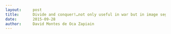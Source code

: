 ```yaml
---
layout:     post
title:      Divide and conquer!…not only useful in war but in image segmentation as well
date:       2015-09-28
author:     David Montes de Oca Zapiain
---
```

